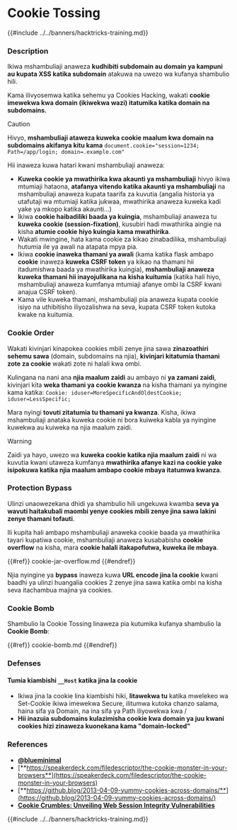 # Cookie Tossing

{{#include ../../banners/hacktricks-training.md}}

### Description

Ikiwa mshambuliaji anaweza **kudhibiti subdomain au domain ya kampuni au kupata XSS katika subdomain** atakuwa na uwezo wa kufanya shambulio hili.

Kama ilivyosemwa katika sehemu ya Cookies Hacking, wakati **cookie imewekwa kwa domain (ikiwekwa wazi) itatumika katika domain na subdomains.**

> [!CAUTION]
> Hivyo, **mshambuliaji ataweza kuweka cookie maalum kwa domain na subdomains akifanya kitu kama** `document.cookie="session=1234; Path=/app/login; domain=.example.com"`

Hii inaweza kuwa hatari kwani mshambuliaji anaweza:

- **Kuweka cookie ya mwathirika kwa akaunti ya mshambuliaji** hivyo ikiwa mtumiaji hataona, **atafanya vitendo katika akaunti ya mshambuliaji** na mshambuliaji anaweza kupata taarifa za kuvutia (angalia historia ya utafutaji wa mtumiaji katika jukwaa, mwathirika anaweza kuweka kadi yake ya mkopo katika akaunti...)
- Ikiwa **cookie haibadiliki baada ya kuingia**, mshambuliaji anaweza tu **kuweka cookie (session-fixation)**, kusubiri hadi mwathirika aingie na kisha **atumie cookie hiyo kuingia kama mwathirika**.
- Wakati mwingine, hata kama cookie za kikao zinabadilika, mshambuliaji hutumia ile ya awali na atapata mpya pia.
- Ikiwa **cookie inaweka thamani ya awali** (kama katika flask ambapo **cookie** inaweza **kuweka** **CSRF token** ya kikao na thamani hii itadumishwa baada ya mwathirika kuingia), **mshambuliaji anaweza kuweka thamani hii inayojulikana na kisha kuitumia** (katika hali hiyo, mshambuliaji anaweza kumfanya mtumiaji afanye ombi la CSRF kwani anajua CSRF token).
- Kama vile kuweka thamani, mshambuliaji pia anaweza kupata cookie isiyo na uthibitisho iliyozalishwa na seva, kupata CSRF token kutoka kwake na kuitumia.

### Cookie Order

Wakati kivinjari kinapokea cookies mbili zenye jina sawa **zinazoathiri sehemu sawa** (domain, subdomains na njia), **kivinjari kitatumia thamani zote za cookie** wakati zote ni halali kwa ombi.

Kulingana na nani ana **njia maalum zaidi** au ambayo ni **ya zamani zaidi**, kivinjari kita **weka thamani ya cookie kwanza** na kisha thamani ya nyingine kama katika: `Cookie: iduser=MoreSpecificAndOldestCookie; iduser=LessSpecific;`

Mara nyingi **tovuti zitatumia tu thamani ya kwanza**. Kisha, ikiwa mshambuliaji anataka kuweka cookie ni bora kuiweka kabla ya nyingine kuwekwa au kuiweka na njia maalum zaidi.

> [!WARNING]
> Zaidi ya hayo, uwezo wa **kuweka cookie katika njia maalum zaidi** ni wa kuvutia kwani utaweza kumfanya **mwathirika afanye kazi na cookie yake isipokuwa katika njia maalum ambapo cookie mbaya itatumwa kwanza**.

### Protection Bypass

Ulinzi unaowezekana dhidi ya shambulio hili ungekuwa kwamba **seva ya wavuti haitakubali maombi yenye cookies mbili zenye jina sawa lakini zenye thamani tofauti**.

Ili kupita hali ambapo mshambuliaji anaweka cookie baada ya mwathirika tayari kupatiwa cookie, mshambuliaji anaweza kusababisha **cookie overflow** na kisha, mara **cookie halali itakapofutwa, kuweka ile mbaya**.

{{#ref}}
cookie-jar-overflow.md
{{#endref}}

Njia nyingine ya **bypass** inaweza kuwa **URL encode jina la cookie** kwani baadhi ya ulinzi huangalia cookies 2 zenye jina sawa katika ombi na kisha seva itachambua majina ya cookies.

### Cookie Bomb

Shambulio la Cookie Tossing linaweza pia kutumika kufanya shambulio la **Cookie Bomb**:

{{#ref}}
cookie-bomb.md
{{#endref}}

### Defense**s**

#### **Tumia kiambishi `__Host` katika jina la cookie**

- Ikiwa jina la cookie lina kiambishi hiki, **litawekwa tu** katika mwelekeo wa Set-Cookie ikiwa imewekwa Secure, ilitumwa kutoka chanzo salama, haina sifa ya Domain, na ina sifa ya Path iliyowekwa kwa /
- **Hii inazuia subdomains kulazimisha cookie kwa domain ya juu kwani cookies hizi zinaweza kuonekana kama "domain-locked"**

### References

- [**@blueminimal**](https://twitter.com/blueminimal)
- [**https://speakerdeck.com/filedescriptor/the-cookie-monster-in-your-browsers**](https://speakerdeck.com/filedescriptor/the-cookie-monster-in-your-browsers)
- [**https://github.blog/2013-04-09-yummy-cookies-across-domains/**](https://github.blog/2013-04-09-yummy-cookies-across-domains/)
- [**Cookie Crumbles: Unveiling Web Session Integrity Vulnerabilities**](https://www.youtube.com/watch?v=F_wAzF4a7Xg)

{{#include ../../banners/hacktricks-training.md}}
